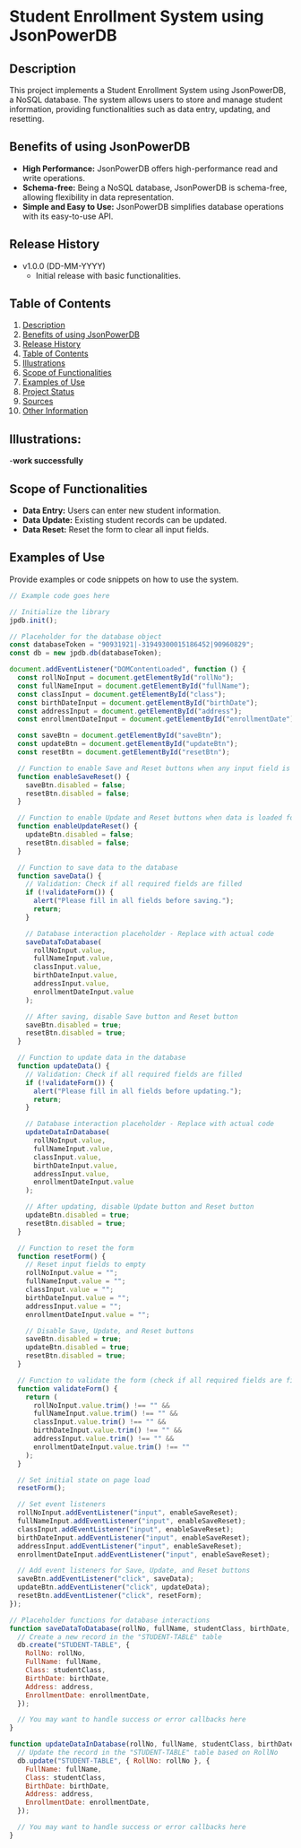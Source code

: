 # Student Enrollment System using JsonPowerDB

## Description

This project implements a Student Enrollment System using JsonPowerDB, a NoSQL database. The system allows users to store and manage student information, providing functionalities such as data entry, updating, and resetting.

## Benefits of using JsonPowerDB

- **High Performance:** JsonPowerDB offers high-performance read and write operations.
- **Schema-free:** Being a NoSQL database, JsonPowerDB is schema-free, allowing flexibility in data representation.
- **Simple and Easy to Use:** JsonPowerDB simplifies database operations with its easy-to-use API.

## Release History

- v1.0.0 (DD-MM-YYYY)
  - Initial release with basic functionalities.

## Table of Contents

1. [Description](#description)
2. [Benefits of using JsonPowerDB](#benefits-of-using-jsonpowerdb)
3. [Release History](#release-history)
4. [Table of Contents](#table-of-contents)
5. [Illustrations](#illustrations)
6. [Scope of Functionalities](#scope-of-functionalities)
7. [Examples of Use](#examples-of-use)
8. [Project Status](#project-status)
9. [Sources](#sources)
10. [Other Information](#other-information)

## Illustrations:
-**work successfully**




## Scope of Functionalities

- **Data Entry:** Users can enter new student information.
- **Data Update:** Existing student records can be updated.
- **Data Reset:** Reset the form to clear all input fields.

## Examples of Use

Provide examples or code snippets on how to use the system.

```javascript
// Example code goes here

// Initialize the library
jpdb.init();

// Placeholder for the database object
const databaseToken = "90931921|-31949300015186452|90960829";
const db = new jpdb.db(databaseToken);

document.addEventListener("DOMContentLoaded", function () {
  const rollNoInput = document.getElementById("rollNo");
  const fullNameInput = document.getElementById("fullName");
  const classInput = document.getElementById("class");
  const birthDateInput = document.getElementById("birthDate");
  const addressInput = document.getElementById("address");
  const enrollmentDateInput = document.getElementById("enrollmentDate");

  const saveBtn = document.getElementById("saveBtn");
  const updateBtn = document.getElementById("updateBtn");
  const resetBtn = document.getElementById("resetBtn");

  // Function to enable Save and Reset buttons when any input field is changed
  function enableSaveReset() {
    saveBtn.disabled = false;
    resetBtn.disabled = false;
  }

  // Function to enable Update and Reset buttons when data is loaded for an existing record
  function enableUpdateReset() {
    updateBtn.disabled = false;
    resetBtn.disabled = false;
  }

  // Function to save data to the database
  function saveData() {
    // Validation: Check if all required fields are filled
    if (!validateForm()) {
      alert("Please fill in all fields before saving.");
      return;
    }

    // Database interaction placeholder - Replace with actual code
    saveDataToDatabase(
      rollNoInput.value,
      fullNameInput.value,
      classInput.value,
      birthDateInput.value,
      addressInput.value,
      enrollmentDateInput.value
    );

    // After saving, disable Save button and Reset button
    saveBtn.disabled = true;
    resetBtn.disabled = true;
  }

  // Function to update data in the database
  function updateData() {
    // Validation: Check if all required fields are filled
    if (!validateForm()) {
      alert("Please fill in all fields before updating.");
      return;
    }

    // Database interaction placeholder - Replace with actual code
    updateDataInDatabase(
      rollNoInput.value,
      fullNameInput.value,
      classInput.value,
      birthDateInput.value,
      addressInput.value,
      enrollmentDateInput.value
    );

    // After updating, disable Update button and Reset button
    updateBtn.disabled = true;
    resetBtn.disabled = true;
  }

  // Function to reset the form
  function resetForm() {
    // Reset input fields to empty
    rollNoInput.value = "";
    fullNameInput.value = "";
    classInput.value = "";
    birthDateInput.value = "";
    addressInput.value = "";
    enrollmentDateInput.value = "";

    // Disable Save, Update, and Reset buttons
    saveBtn.disabled = true;
    updateBtn.disabled = true;
    resetBtn.disabled = true;
  }

  // Function to validate the form (check if all required fields are filled)
  function validateForm() {
    return (
      rollNoInput.value.trim() !== "" &&
      fullNameInput.value.trim() !== "" &&
      classInput.value.trim() !== "" &&
      birthDateInput.value.trim() !== "" &&
      addressInput.value.trim() !== "" &&
      enrollmentDateInput.value.trim() !== ""
    );
  }

  // Set initial state on page load
  resetForm();

  // Set event listeners
  rollNoInput.addEventListener("input", enableSaveReset);
  fullNameInput.addEventListener("input", enableSaveReset);
  classInput.addEventListener("input", enableSaveReset);
  birthDateInput.addEventListener("input", enableSaveReset);
  addressInput.addEventListener("input", enableSaveReset);
  enrollmentDateInput.addEventListener("input", enableSaveReset);

  // Add event listeners for Save, Update, and Reset buttons
  saveBtn.addEventListener("click", saveData);
  updateBtn.addEventListener("click", updateData);
  resetBtn.addEventListener("click", resetForm);
});

// Placeholder functions for database interactions
function saveDataToDatabase(rollNo, fullName, studentClass, birthDate, address, enrollmentDate) {
  // Create a new record in the "STUDENT-TABLE" table
  db.create("STUDENT-TABLE", {
    RollNo: rollNo,
    FullName: fullName,
    Class: studentClass,
    BirthDate: birthDate,
    Address: address,
    EnrollmentDate: enrollmentDate,
  });

  // You may want to handle success or error callbacks here
}

function updateDataInDatabase(rollNo, fullName, studentClass, birthDate, address, enrollmentDate) {
  // Update the record in the "STUDENT-TABLE" table based on RollNo
  db.update("STUDENT-TABLE", { RollNo: rollNo }, {
    FullName: fullName,
    Class: studentClass,
    BirthDate: birthDate,
    Address: address,
    EnrollmentDate: enrollmentDate,
  });

  // You may want to handle success or error callbacks here
}


